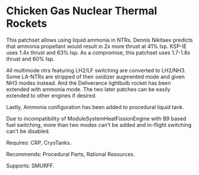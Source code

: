 Chicken Gas Nuclear Thermal Rockets
=========

This patchset allows using liquid ammonia in NTRs. Dennis Nikitaev predicts
that ammonia propellant would result in 2x more thrust at 41% Isp. KSP-IE uses
1.4x thrust and 63% Isp. As a compromise, this patchset uses 1.7-1.8x thrust
and 60% Isp.

All multimode ntrs featuring LH2/LF switching are converted to LH2/NH3. Some
LA-NTRs are stripped of their oxidizer augmented mode and given NH3 modes
instead. And the Deliverance lightbulb rocket has been extended with ammonia
mode. The two later patches can be easily extended to other engines if desired.

Lastly, Ammonia configuration has been added to procedural liquid tank.

Due to incompatibility of ModuleSystemHeatFissionEngine with B9 based fuel
switching, more than two modes can't be added and in-flight switching can't be
disabled.

Requires: CRP, CryoTanks.

Recommends: Procedural Parts, Rational Resources.

Supports: SMURFF.
